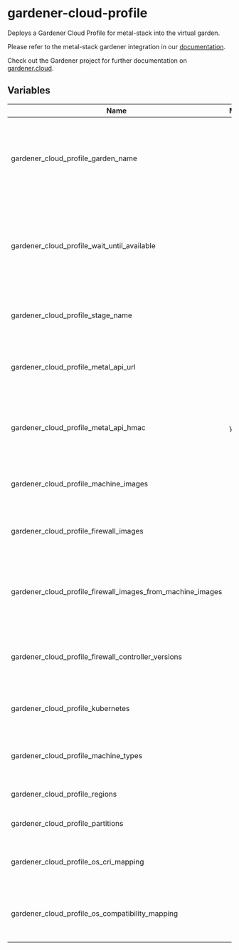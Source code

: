 # gardener-cloud-profile

Deploys a Gardener Cloud Profile for metal-stack into the virtual garden.

Please refer to the metal-stack gardener integration in
our [documentation](https://docs.metal-stack.io/stable/overview/kubernetes/).

Check out the Gardener project for further documentation on [gardener.cloud](https://gardener.cloud/).

## Variables

| Name                                                       | Mandatory | Description                                                                                                                     |
| ---------------------------------------------------------- | --------- | ------------------------------------------------------------------------------------------------------------------------------- |
| gardener_cloud_profile_garden_name                         |           | The name of operator garden resource to derive the access kubeconfig for the virtual garden                                     |
| gardener_cloud_profile_wait_until_available                |           | If set to true, waits for the cloud profile resource to be registered in the virtual garden (helpful for initial bootstrapping) |
| gardener_cloud_profile_stage_name                          |           | The name of the metal control plane in the cloud profile                                                                        |
| gardener_cloud_profile_metal_api_url                       |           | The URL used by the Gardener to communicate with the metal-api                                                                  |
| gardener_cloud_profile_metal_api_hmac                      | yes       | The admin HMAC used by the Gardener to communicate with the metal-api                                                           |
| gardener_cloud_profile_machine_images                      |           | The machine images available for shoots in the metal-api                                                                        |
| gardener_cloud_profile_firewall_images                     |           | The firewall images available for shoots in the metal-api                                                                       |
| gardener_cloud_profile_firewall_images_from_machine_images |           | If set to true, uses the passed machine images and adds those with firewall feature                                             |
| gardener_cloud_profile_firewall_controller_versions        |           | The available firewall controller versions for metal-stack shoots                                                               |
| gardener_cloud_profile_kubernetes                          |           | The available Kubernetes versions for metal-stack shoots                                                                        |
| gardener_cloud_profile_machine_types                       |           | The machine types available for shoots in the metal-api                                                                         |
| gardener_cloud_profile_regions                             |           | The regions available for shoots                                                                                                |
| gardener_cloud_profile_partitions                          |           | The partitions available for shoots                                                                                             |
| gardener_cloud_profile_os_cri_mapping                      |           | A mapping to add available CRIs to the machine images                                                                           |
| gardener_cloud_profile_os_compatibility_mapping            |           | A mapping to add kubelet version constraints to the machine images                                                              |
